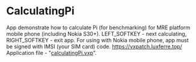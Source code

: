 # CalculatingPi
App demonstrate how to calculate Pi (for benchmarking) for MRE platform mobile phone (including Nokia S30+). LEFT_SOFTKEY - next calculating, RIGHT_SOFTKEY - exit app.
For using with Nokia mobile phone, app must be signed with IMSI (your SIM card) code. 
https://vxpatch.luxferre.top/
Application file - "[calculatingPi.vxp](https://github.com/RDZDX/calculatingPi/blob/main/calculatingPi.vxp?raw=true)".
